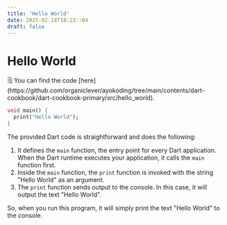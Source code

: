 ```yaml
---
title: 'Hello World'
date: 2025-02-18T18:23::04
draft: false
---
```


# Hello World

<aside>
🗒️ You can find the code [here](https://github.com/organiclever/ayokoding/tree/main/contents/dart-cookbook/dart-cookbook-primary/src/hello_world).

</aside>

```dart
void main() {
  print("Hello World");
}
```

The provided Dart code is straightforward and does the following:

1. It defines the `main` function, the entry point for every Dart application. When the Dart runtime executes your application, it calls the `main` function first.
2. Inside the `main` function, the `print` function is invoked with the string "Hello World" as an argument.
3. The `print` function sends output to the console. In this case, it will output the text "Hello World".

So, when you run this program, it will simply print the text "Hello World" to the console.
